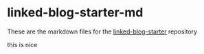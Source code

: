 # linked-blog-starter-md
These are the markdown files for the [linked-blog-starter](https://github.com/matthewwong525/linked-blog-starter) repository


this is nice